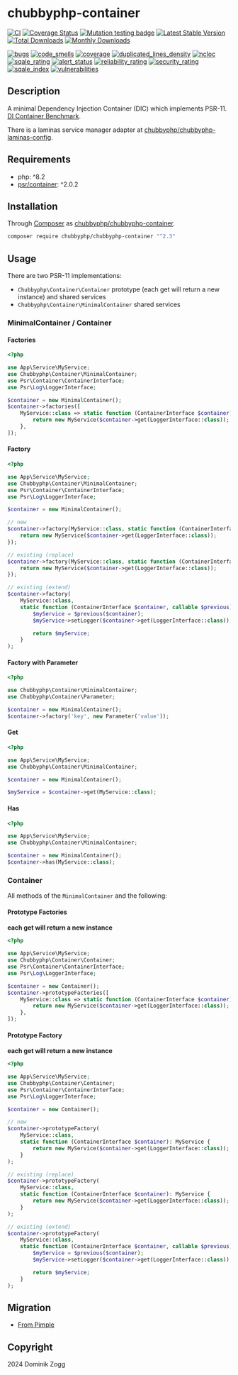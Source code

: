 # chubbyphp-container

[![CI](https://github.com/chubbyphp/chubbyphp-container/actions/workflows/ci.yml/badge.svg)](https://github.com/chubbyphp/chubbyphp-container/actions/workflows/ci.yml)
[![Coverage Status](https://coveralls.io/repos/github/chubbyphp/chubbyphp-container/badge.svg?branch=master)](https://coveralls.io/github/chubbyphp/chubbyphp-container?branch=master)
[![Mutation testing badge](https://img.shields.io/endpoint?style=flat&url=https%3A%2F%2Fbadge-api.stryker-mutator.io%2Fgithub.com%2Fchubbyphp%2Fchubbyphp-container%2Fmaster)](https://dashboard.stryker-mutator.io/reports/github.com/chubbyphp/chubbyphp-container/master)
[![Latest Stable Version](https://poser.pugx.org/chubbyphp/chubbyphp-container/v)](https://packagist.org/packages/chubbyphp/chubbyphp-container)
[![Total Downloads](https://poser.pugx.org/chubbyphp/chubbyphp-container/downloads)](https://packagist.org/packages/chubbyphp/chubbyphp-container)
[![Monthly Downloads](https://poser.pugx.org/chubbyphp/chubbyphp-container/d/monthly)](https://packagist.org/packages/chubbyphp/chubbyphp-container)

[![bugs](https://sonarcloud.io/api/project_badges/measure?project=chubbyphp_chubbyphp-container&metric=bugs)](https://sonarcloud.io/dashboard?id=chubbyphp_chubbyphp-container)
[![code_smells](https://sonarcloud.io/api/project_badges/measure?project=chubbyphp_chubbyphp-container&metric=code_smells)](https://sonarcloud.io/dashboard?id=chubbyphp_chubbyphp-container)
[![coverage](https://sonarcloud.io/api/project_badges/measure?project=chubbyphp_chubbyphp-container&metric=coverage)](https://sonarcloud.io/dashboard?id=chubbyphp_chubbyphp-container)
[![duplicated_lines_density](https://sonarcloud.io/api/project_badges/measure?project=chubbyphp_chubbyphp-container&metric=duplicated_lines_density)](https://sonarcloud.io/dashboard?id=chubbyphp_chubbyphp-container)
[![ncloc](https://sonarcloud.io/api/project_badges/measure?project=chubbyphp_chubbyphp-container&metric=ncloc)](https://sonarcloud.io/dashboard?id=chubbyphp_chubbyphp-container)
[![sqale_rating](https://sonarcloud.io/api/project_badges/measure?project=chubbyphp_chubbyphp-container&metric=sqale_rating)](https://sonarcloud.io/dashboard?id=chubbyphp_chubbyphp-container)
[![alert_status](https://sonarcloud.io/api/project_badges/measure?project=chubbyphp_chubbyphp-container&metric=alert_status)](https://sonarcloud.io/dashboard?id=chubbyphp_chubbyphp-container)
[![reliability_rating](https://sonarcloud.io/api/project_badges/measure?project=chubbyphp_chubbyphp-container&metric=reliability_rating)](https://sonarcloud.io/dashboard?id=chubbyphp_chubbyphp-container)
[![security_rating](https://sonarcloud.io/api/project_badges/measure?project=chubbyphp_chubbyphp-container&metric=security_rating)](https://sonarcloud.io/dashboard?id=chubbyphp_chubbyphp-container)
[![sqale_index](https://sonarcloud.io/api/project_badges/measure?project=chubbyphp_chubbyphp-container&metric=sqale_index)](https://sonarcloud.io/dashboard?id=chubbyphp_chubbyphp-container)
[![vulnerabilities](https://sonarcloud.io/api/project_badges/measure?project=chubbyphp_chubbyphp-container&metric=vulnerabilities)](https://sonarcloud.io/dashboard?id=chubbyphp_chubbyphp-container)


## Description

A minimal Dependency Injection Container (DIC) which implements PSR-11. [DI Container Benchmark][3].

There is a laminas service manager adapter at [chubbyphp/chubbyphp-laminas-config][4].

## Requirements

 * php: ^8.2
 * [psr/container][2]: ^2.0.2

## Installation

Through [Composer](http://getcomposer.org) as [chubbyphp/chubbyphp-container][1].

```sh
composer require chubbyphp/chubbyphp-container "^2.3"
```

## Usage

There are two PSR-11 implementations:

 * `Chubbyphp\Container\Container` prototype (each get will return a new instance) and shared services
 * `Chubbyphp\Container\MinimalContainer` shared services

### MinimalContainer / Container

#### Factories

```php
<?php

use App\Service\MyService;
use Chubbyphp\Container\MinimalContainer;
use Psr\Container\ContainerInterface;
use Psr\Log\LoggerInterface;

$container = new MinimalContainer();
$container->factories([
    MyService::class => static function (ContainerInterface $container): MyService {
        return new MyService($container->get(LoggerInterface::class));
    },
]);
```

#### Factory

```php
<?php

use App\Service\MyService;
use Chubbyphp\Container\MinimalContainer;
use Psr\Container\ContainerInterface;
use Psr\Log\LoggerInterface;

$container = new MinimalContainer();

// new
$container->factory(MyService::class, static function (ContainerInterface $container): MyService {
    return new MyService($container->get(LoggerInterface::class));
});

// existing (replace)
$container->factory(MyService::class, static function (ContainerInterface $container): MyService {
    return new MyService($container->get(LoggerInterface::class));
});

// existing (extend)
$container->factory(
    MyService::class,
    static function (ContainerInterface $container, callable $previous): MyService {
        $myService = $previous($container);
        $myService->setLogger($container->get(LoggerInterface::class));

        return $myService;
    }
);
```

#### Factory with Parameter

```php
<?php

use Chubbyphp\Container\MinimalContainer;
use Chubbyphp\Container\Parameter;

$container = new MinimalContainer();
$container->factory('key', new Parameter('value'));
```

#### Get

```php
<?php

use App\Service\MyService;
use Chubbyphp\Container\MinimalContainer;

$container = new MinimalContainer();

$myService = $container->get(MyService::class);
```

#### Has

```php
<?php

use App\Service\MyService;
use Chubbyphp\Container\MinimalContainer;

$container = new MinimalContainer();
$container->has(MyService::class);
```

### Container

All methods of the `MinimalContainer` and the following:

#### Prototype Factories

**each get will return a new instance**

```php
<?php

use App\Service\MyService;
use Chubbyphp\Container\Container;
use Psr\Container\ContainerInterface;
use Psr\Log\LoggerInterface;

$container = new Container();
$container->prototypeFactories([
    MyService::class => static function (ContainerInterface $container): MyService {
        return new MyService($container->get(LoggerInterface::class));
    },
]);
```

#### Prototype Factory

**each get will return a new instance**

```php
<?php

use App\Service\MyService;
use Chubbyphp\Container\Container;
use Psr\Container\ContainerInterface;
use Psr\Log\LoggerInterface;

$container = new Container();

// new
$container->prototypeFactory(
    MyService::class,
    static function (ContainerInterface $container): MyService {
        return new MyService($container->get(LoggerInterface::class));
    }
);

// existing (replace)
$container->prototypeFactory(
    MyService::class,
    static function (ContainerInterface $container): MyService {
        return new MyService($container->get(LoggerInterface::class));
    }
);

// existing (extend)
$container->prototypeFactory(
    MyService::class,
    static function (ContainerInterface $container, callable $previous): MyService {
        $myService = $previous($container);
        $myService->setLogger($container->get(LoggerInterface::class));

        return $myService;
    }
);
```

## Migration

* [From Pimple][5]

## Copyright

2024 Dominik Zogg

[1]: https://packagist.org/packages/chubbyphp/chubbyphp-container
[2]: https://packagist.org/packages/psr/container
[3]: https://kocsismate.github.io/php-di-container-benchmarks/benchmark.html
[4]: https://github.com/chubbyphp/chubbyphp-laminas-config
[5]: doc/MigrateFromPimple.md
